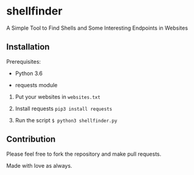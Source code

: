 
# shellfinder

A Simple Tool to Find Shells and Some Interesting Endpoints in Websites

## Installation 
Prerequisites:

- Python 3.6

- requests module

1. Put your websites in `websites.txt`

2. Install requests `pip3 install requests`

3. Run the script `$ python3 shellfinder.py`

## Contribution
Please feel free to fork the repository and make pull requests.

Made with love as always.
